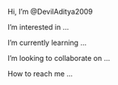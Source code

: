 

 Hi, I’m @DevilAditya2009

 I’m interested in ...

 I’m currently learning ...

 I’m looking to collaborate on ...

How to reach me ...
